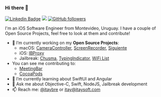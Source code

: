 ### Hi there 👋
[![Linkedin Badge](https://img.shields.io/badge/-itaybrenner-blue?style=flat-square&logo=Linkedin&logoColor=white&link=https://www.linkedin.com/in/itaybrenner/)](https://www.linkedin.com/in/itaybrenner)
[![](https://visitor-badge.glitch.me/badge?page_id=github.com/itaybre)](https://github.com/itaybre/itaybre)
[![GitHub followers](https://img.shields.io/github/followers/itaybre?label=Follow&style=social)](https://github.com/itaybre/?tab=follow)

I'm an iOS Software Engineer from Montevideo, Uruguay. 
I have a couple of Open Source Projects, feel free to look at them and contribute!

- 🔭 I’m currently working on my **Open Source Projects**: 
  - macOS: [CameraController](https://github.com/Itaybre/CameraController), [ScreenRecorder](https://github.com/Itaybre/ScreenRecorder), [Siguiente](https://github.com/Itaybre/Siguiente)
  - iOS: [IBProxy](https://github.com/Itaybre/IBProxy)
  - Jailbreak: [Chusma](https://github.com/Itaybre/Chusma), [TypingIndicator](https://github.com/Itaybre/TypingIndicator), [WiFi List](https://github.com/Itaybre/WiFi-List)
- You can see me contributing to:
  - [MeetingBar](https://github.com/leits/MeetingBar)
  - [CocoaPods](https://github.com/CocoaPods/CocoaPods)
- 🌱 I’m currently learning about SwiftUI and Angular
- 💬 Ask me about Objective-C, Swift, NodeJS, Jailbreak development
- 📫 Reach me: [@itaybre](https://www.twitter.com/itaybre) or [itay@itaysoft.com](mailto://itay@itaysoft.com)
